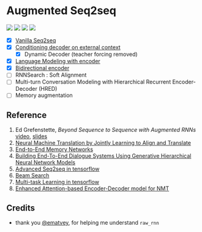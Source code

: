 # Augmented Seq2seq

![](https://img.shields.io/badge/status-wip-red.svg) ![](https://img.shields.io/badge/python-3.6-brightgreen.svg) ![](https://img.shields.io/badge/tensorflow-1.0.0-green.svg) ![](https://img.shields.io/badge/nltk-3.2.2-yellowgreen.svg)

- [x] [Vanilla Seq2seq](/vanilla.py)
- [x] [Conditioning decoder on external context](/contextual.py)
	- [x] Dynamic Decoder (teacher forcing removed)
- [x] [Language Modeling with encoder](/enc_langmodel.py)
- [x] [Bidirectional encoder](/bi_encoder.py)
- [ ] RNNSearch : Soft Alignment
- [ ] Multi-turn Conversation Modeling with Hierarchical Recurrent Encoder-Decoder (HRED)
- [ ] Memory augmentation

## Reference

1. Ed Grefenstette, *Beyond Sequence to Sequence with Augmented RNNs* [video](https://www.youtube.com/watch?v=4deLk3Eu05E), [slides](http://videolectures.net/site/normal_dl/tag=1051689/deeplearning2016_grefenstette_augmented_rnn_01.pdf)
2. [Neural Machine Translation by Jointly Learning to Align and Translate](https://arxiv.org/abs/1409.0473)
3. [End-to-End Memory Networks](https://arxiv.org/abs/1503.08895)
4. [Building End-To-End Dialogue Systems Using Generative Hierarchical Neural Network Models](https://arxiv.org/abs/1507.04808)
5. [Advanced Seq2seq in tensorflow](https://github.com/ematvey/tensorflow-seq2seq-tutorials)
6. [Beam Search](https://github.com/tensorflow/tensorflow/issues/654)
7. [Multi-task Learning in tensorflow](http://www.kdnuggets.com/2016/07/multi-task-learning-tensorflow-part-1.html)
8. [Enhanced Attention-based Encoder-Decoder model for NMT](https://github.com/rsennrich/nematus)


## Credits

- thank you [@ematvey](https://github.com/ematvey), for helping me understand `raw_rnn`
